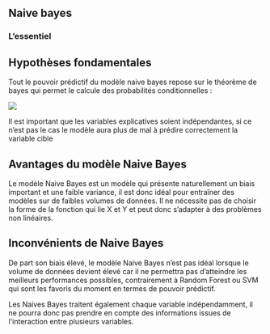
## Naive bayes


### L’essentiel


## Hypothèses fondamentales

Tout le pouvoir prédictif du modèle naive bayes repose sur le théorème de bayes qui permet le calcule des probabilités conditionnelles :


<img src="https://latex.codecogs.com/svg.latex?\Large&space;P(A/B)=\frac{P(B/A)\cdot{P(A)}}{P(A)}" />


Il est important que les variables explicatives soient indépendantes, si ce n’est pas le cas le modèle aura plus de mal à prédire correctement la variable cible


## Avantages du modèle Naive Bayes

Le modèle Naive Bayes est un modèle qui présente naturellement un biais important et une faible variance, il est donc idéal pour entraîner des modèles sur de faibles volumes de données. Il ne nécessite pas de choisir la forme de la fonction qui lie X et Y et peut donc s’adapter à des problèmes non linéaires.


## Inconvénients de Naive Bayes

De part son biais élevé, le modèle Naive Bayes n’est pas idéal lorsque le volume de données devient élevé car il ne permettra pas d’atteindre les meilleurs performances possibles, contrairement à Random Forest ou SVM qui sont les favoris du moment en termes de pouvoir prédictif.

Les Naives Bayes traitent également chaque variable indépendamment, il ne pourra donc pas prendre en compte des informations issues de l'interaction entre plusieurs variables.
